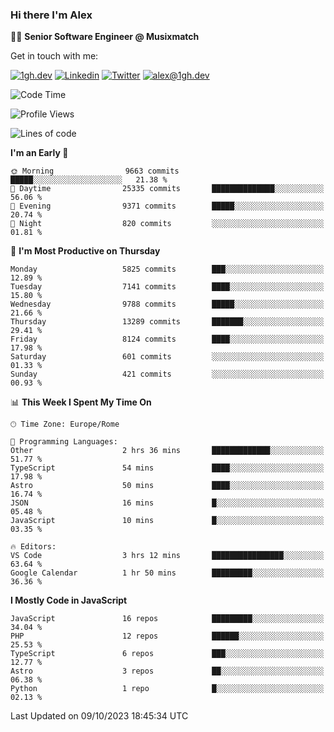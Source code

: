 ### Hi there I'm Alex

👨‍💻 __Senior Software Engineer @ Musixmatch__

Get in touch with me:

[![1gh.dev](https://img.shields.io/static/v1?label=1gh.dev&message=%20&color=red&logo=&style=flat-square&logoColor=white)](https://www.1gh.dev/)
[![Linkedin](https://img.shields.io/static/v1?label=Linkedin&message=%20&color=blue&logo=Linkedin&style=flat-square&logoColor=white)](https://linkedin.com/in/alexghirelli)
[![Twitter](https://img.shields.io/static/v1?label=Twitter&message=%20&color=blue&logo=Twitter&style=flat-square&logoColor=white)](https://twitter.com/alexGhirelli)
[![alex@1gh.dev](https://img.shields.io/static/v1?label=alex@1gh.dev&message=%20&color=red&logo=gmail&style=flat-square&logoColor=white)](mailto:alex@1gh.dev)

<!--START_SECTION:waka-->
![Code Time](http://img.shields.io/badge/Code%20Time-7%2C576%20hrs%203%20mins-blue)

![Profile Views](http://img.shields.io/badge/Profile%20Views-25-blue)

![Lines of code](https://img.shields.io/badge/From%20Hello%20World%20I%27ve%20Written-125.8%20million%20lines%20of%20code-blue)

**I'm an Early 🐤** 

```text
🌞 Morning                9663 commits        █████░░░░░░░░░░░░░░░░░░░░   21.38 % 
🌆 Daytime                25335 commits       ██████████████░░░░░░░░░░░   56.06 % 
🌃 Evening                9371 commits        █████░░░░░░░░░░░░░░░░░░░░   20.74 % 
🌙 Night                  820 commits         ░░░░░░░░░░░░░░░░░░░░░░░░░   01.81 % 
```
📅 **I'm Most Productive on Thursday** 

```text
Monday                   5825 commits        ███░░░░░░░░░░░░░░░░░░░░░░   12.89 % 
Tuesday                  7141 commits        ████░░░░░░░░░░░░░░░░░░░░░   15.80 % 
Wednesday                9788 commits        █████░░░░░░░░░░░░░░░░░░░░   21.66 % 
Thursday                 13289 commits       ███████░░░░░░░░░░░░░░░░░░   29.41 % 
Friday                   8124 commits        ████░░░░░░░░░░░░░░░░░░░░░   17.98 % 
Saturday                 601 commits         ░░░░░░░░░░░░░░░░░░░░░░░░░   01.33 % 
Sunday                   421 commits         ░░░░░░░░░░░░░░░░░░░░░░░░░   00.93 % 
```


📊 **This Week I Spent My Time On** 

```text
🕑︎ Time Zone: Europe/Rome

💬 Programming Languages: 
Other                    2 hrs 36 mins       █████████████░░░░░░░░░░░░   51.77 % 
TypeScript               54 mins             ████░░░░░░░░░░░░░░░░░░░░░   17.98 % 
Astro                    50 mins             ████░░░░░░░░░░░░░░░░░░░░░   16.74 % 
JSON                     16 mins             █░░░░░░░░░░░░░░░░░░░░░░░░   05.48 % 
JavaScript               10 mins             █░░░░░░░░░░░░░░░░░░░░░░░░   03.35 % 

🔥 Editors: 
VS Code                  3 hrs 12 mins       ████████████████░░░░░░░░░   63.64 % 
Google Calendar          1 hr 50 mins        █████████░░░░░░░░░░░░░░░░   36.36 % 
```

**I Mostly Code in JavaScript** 

```text
JavaScript               16 repos            █████████░░░░░░░░░░░░░░░░   34.04 % 
PHP                      12 repos            ██████░░░░░░░░░░░░░░░░░░░   25.53 % 
TypeScript               6 repos             ███░░░░░░░░░░░░░░░░░░░░░░   12.77 % 
Astro                    3 repos             ██░░░░░░░░░░░░░░░░░░░░░░░   06.38 % 
Python                   1 repo              █░░░░░░░░░░░░░░░░░░░░░░░░   02.13 % 
```




 Last Updated on 09/10/2023 18:45:34 UTC
<!--END_SECTION:waka-->
